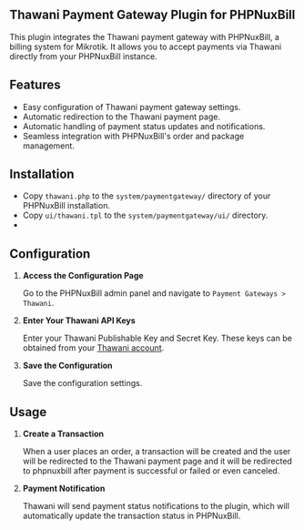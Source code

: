 ## Thawani Payment Gateway Plugin for PHPNuxBill

This plugin integrates the Thawani payment gateway with PHPNuxBill, a billing system for Mikrotik. It allows you to accept payments via Thawani directly from your PHPNuxBill instance.

## Features

- Easy configuration of Thawani payment gateway settings.
- Automatic redirection to the Thawani payment page.
- Automatic handling of payment status updates and notifications.
- Seamless integration with PHPNuxBill's order and package management.

## Installation
- Copy `thawani.php` to the `system/paymentgateway/` directory of your PHPNuxBill installation.
- Copy `ui/thawani.tpl` to the `system/paymentgateway/ui/` directory.
- 
## Configuration

1. **Access the Configuration Page**

   Go to the PHPNuxBill admin panel and navigate to `Payment Gateways > Thawani`.

2. **Enter Your Thawani API Keys**

   Enter your Thawani Publishable Key and Secret Key. These keys can be obtained from your [Thawani account](https://merchant.thawani.om/).

3. **Save the Configuration**

   Save the configuration settings.

## Usage

1. **Create a Transaction**

   When a user places an order, a transaction will be created and the user will be redirected to the Thawani payment page and it will be redirected to phpnuxbill after payment is successful or failed or even canceled.

2. **Payment Notification**

   Thawani will send payment status notifications to the plugin, which will automatically update the transaction status in PHPNuxBill.

